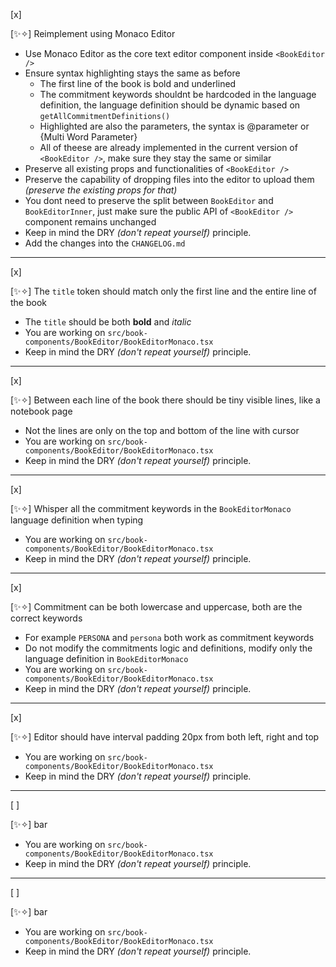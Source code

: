[x]

[✨✧] Reimplement <BookEditor/> using Monaco Editor

-   Use Monaco Editor as the core text editor component inside `<BookEditor />`
-   Ensure syntax highlighting stays the same as before
    -   The first line of the book is bold and underlined
    -   The commitment keywords shouldnt be hardcoded in the language definition, the language definition should be dynamic based on `getAllCommitmentDefinitions()`
    -   Highlighted are also the parameters, the syntax is @parameter or {Multi Word Parameter}
    -   All of theese are already implemented in the current version of `<BookEditor />`, make sure they stay the same or similar
-   Preserve all existing props and functionalities of `<BookEditor />`
-   Preserve the capability of dropping files into the editor to upload them _(preserve the existing props for that)_
-   You dont need to preserve the split between `BookEditor` and `BookEditorInner`, just make sure the public API of `<BookEditor />` component remains unchanged
-   Keep in mind the DRY _(don't repeat yourself)_ principle.
-   Add the changes into the `CHANGELOG.md`

---

[x]

[✨✧] The `title` token should match only the first line and the entire line of the book

-   The `title` should be both **bold** and _italic_
-   You are working on `src/book-components/BookEditor/BookEditorMonaco.tsx`
-   Keep in mind the DRY _(don't repeat yourself)_ principle.

---

[x]

[✨✧] Between each line of the book there should be tiny visible lines, like a notebook page

-   Not the lines are only on the top and bottom of the line with cursor
-   You are working on `src/book-components/BookEditor/BookEditorMonaco.tsx`
-   Keep in mind the DRY _(don't repeat yourself)_ principle.

---

[x]

[✨✧] Whisper all the commitment keywords in the `BookEditorMonaco` language definition when typing

-   You are working on `src/book-components/BookEditor/BookEditorMonaco.tsx`
-   Keep in mind the DRY _(don't repeat yourself)_ principle.

---

[x]

[✨✧] Commitment can be both lowercase and uppercase, both are the correct keywords

-   For example `PERSONA` and `persona` both work as commitment keywords
-   Do not modify the commitments logic and definitions, modify only the language definition in `BookEditorMonaco`
-   You are working on `src/book-components/BookEditor/BookEditorMonaco.tsx`
-   Keep in mind the DRY _(don't repeat yourself)_ principle.

---

[x]

[✨✧] Editor should have interval padding 20px from both left, right and top

-   You are working on `src/book-components/BookEditor/BookEditorMonaco.tsx`
-   Keep in mind the DRY _(don't repeat yourself)_ principle.

---

[ ]

[✨✧] bar

-   You are working on `src/book-components/BookEditor/BookEditorMonaco.tsx`
-   Keep in mind the DRY _(don't repeat yourself)_ principle.

---

[ ]

[✨✧] bar

-   You are working on `src/book-components/BookEditor/BookEditorMonaco.tsx`
-   Keep in mind the DRY _(don't repeat yourself)_ principle.

